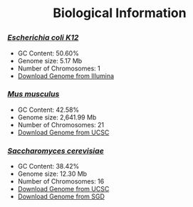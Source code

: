 <h1><p align="center">Biological Information</p></h1>

### [*Escherichia coli K12*](https://www.ncbi.nlm.nih.gov/genome/167)
* GC Content: 50.60%
* Genome size: 5.17 Mb
* Number of Chromosomes: 1
* [Download Genome from Illumina](http://support.illumina.com/sequencing/sequencing_software/igenome.html)

### [*Mus musculus*](https://www.ncbi.nlm.nih.gov/genome/?term=Mus+musculus+%28house+mouse%29)
* GC Content: 42.58%
* Genome size: 2,641.99 Mb
* Number of Chromosomes: 21
* [Download Genome from UCSC](http://hgdownload.soe.ucsc.edu/goldenPath/mm10/bigZips/)

### [*Saccharomyces cerevisiae*](https://www.ncbi.nlm.nih.gov/genome/15)
* GC Content: 38.42%
* Genome size: 12.30 Mb
* Number of Chromosomes: 16
* [Download Genome from UCSC](http://hgdownload.soe.ucsc.edu/goldenPath/sacCer2/bigZips/)
* [Download Genome from SGD](http://www.yeastgenome.org/)
